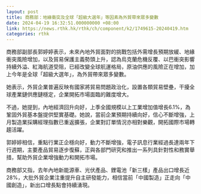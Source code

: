 ```yaml
---
layout: post
title: 商務部：地緣衝突及全球「超級大選年」等因素為外貿帶來眾多變數
date: 2024-04-19 16:32:51.000000000 +08:00
link: https://news.rthk.hk/rthk/ch/component/k2/1749615-20240419.htm
categories: rthk
---
```


商務部副部長郭婷婷表示，未來內地外貿面對的挑戰包括外需增長預期放緩、地緣衝突風險增加，以及貿易保護主義勢頭上升，認為烏克蘭危機反覆、以巴衝突影響持續外溢、紅海航道受阻，已經改變全球航運格局，原油供應的風險正在增加，加上今年是全球「超級大選年」，為外貿帶來眾多變數。

她表示，外貿企業普遍反映有國家將貿易問題政治化，設置各類貿易壁壘，干擾全球產業鏈供應鏈穩定，企業開拓市場面臨的難度增大。

不過，她提到，內地經濟回升向好，上季全國規模以上工業增加值增長6.1%，為鞏固外貿基本盤提供堅實基礎。她說，當前企業預期持續向好，信心不斷增強，上月製造業採購經理指數已重返擴張，企業對訂單情況亦相對樂觀，開拓國際市場轉趨活躍。

郭婷婷相信，重點行業正企穩向好，動力不斷增強，電子訊息行業經過長達兩年下行週期，主要產品貿易逐步復蘇，正與各部門研究和推出一系列具針對性和務實舉措，幫助外貿企業增強動力和開拓市場。

商務部又指，去年內地新能源車、光伏產品、鋰電池「新三樣」產品出口增長近28%，大批外貿企業注重提升自主研發能力，相信當前「中國製造」正走向「中國創造」，新出口增長點會持續湧現。
